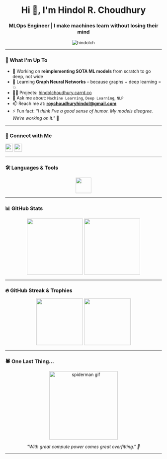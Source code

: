 <h1 align="center">Hi 👋, I'm Hindol R. Choudhury</h1>
<h3 align="center">MLOps Engineer | I make machines learn without losing their mind</h3>

<p align="center">
  <img src="https://komarev.com/ghpvc/?username=hindolch&label=Profile%20views&color=0e75b6&style=flat" alt="hindolch" />
</p>

---

### 🚀 What I'm Up To
- 🔭 Working on **reimplementing SOTA ML models** from scratch to go deep, not wide
- 🌱 Learning **Graph Neural Networks** – because graphs + deep learning = 💥
- 👨‍💻 Projects: [hindolchoudhury.carrd.co](https://hindolchoudhury.carrd.co/)
- 💬 Ask me about: `Machine Learning`, `Deep Learning`, `NLP`
- 📫 Reach me at: **roychoudhuryhindol@gmail.com**
- ⚡ Fun fact: _"I think I’ve a good sense of humor. My models disagree. We’re working on it."_ 🤝

---

### 🔗 Connect with Me
<p align="left">
  <a href="https://twitter.com/hindollllll" target="blank"><img src="https://img.shields.io/static/v1?message=Twitter&logo=twitter&label=&color=1DA1F2&logoColor=white&style=for-the-badge" height="25"/></a>
  <a href="https://linkedin.com/in/hindol choudhury" target="blank"><img src="https://img.shields.io/static/v1?message=LinkedIn&logo=linkedin&label=&color=0077B5&logoColor=white&style=for-the-badge" height="25"/></a>
</p>

---

### 🛠️ Languages & Tools
<p align="center">
  <img src="https://skillicons.dev/icons?i=py,pytorch,tensorflow,linux,docker,bash,git,postgres,aws,seaborn,pandas,scikit-learn,opencv,grafana" height="50" />
</p>

---

### 📊 GitHub Stats
<div align="center">
  <img src="https://github-readme-stats.vercel.app/api?username=hindolch&show_icons=true&theme=dracula" height="180"/>
  <img src="https://github-readme-stats.vercel.app/api/top-langs/?username=hindolch&layout=compact&theme=dracula" height="180"/>
</div>

---

### 🔥 GitHub Streak & Trophies
<div align="center">
  <img src="https://github-readme-streak-stats.herokuapp.com/?user=hindolch&theme=dracula" height="150"/>
  <img src="https://github-profile-trophy.vercel.app/?username=hindolch&theme=dracula&row=1&margin-w=10" height="150"/>

</div>

---

### 🕷️ One Last Thing...

<p align="center">
  <img src="https://media2.giphy.com/media/v1.Y2lkPTc5MGI3NjExNjZ6ZnByamJheHI5MnQ3ZG1vaXNpNGc5MTVyb2J1NmI2MWo2MjV1YiZlcD12MV9pbnRlcm5hbF9naWZfYnlfaWQmY3Q9Zw/8GIrp9PyxMHbq/giphy.gif" height="220" alt="spiderman gif"/>
</p>

<p align="center">
  <em>"With great compute power comes great overfitting." 🧠</em>
</p>


---
